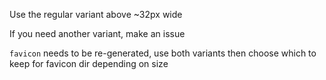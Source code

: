 Use the regular variant above ~32px wide

If you need another variant, make an issue

`favicon` needs to be re-generated, use both variants then choose which to keep for favicon dir depending on size
